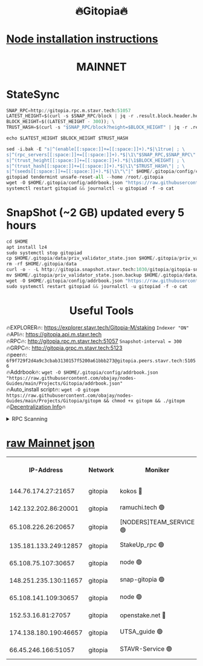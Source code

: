 <h1 align="center"> 🔥Gitopia🔥</h1>

[Node installation instructions](https://github.com/obajay/nodes-Guides/tree/main/Projects/Gitopia)
=

<h1 align="center"> MAINNET</h1>

# StateSync
```python
SNAP_RPC=http://gitopia.rpc.m.stavr.tech:51057
LATEST_HEIGHT=$(curl -s $SNAP_RPC/block | jq -r .result.block.header.height); \
BLOCK_HEIGHT=$((LATEST_HEIGHT - 300)); \
TRUST_HASH=$(curl -s "$SNAP_RPC/block?height=$BLOCK_HEIGHT" | jq -r .result.block_id.hash)

echo $LATEST_HEIGHT $BLOCK_HEIGHT $TRUST_HASH

sed -i.bak -E "s|^(enable[[:space:]]+=[[:space:]]+).*$|\1true| ; \
s|^(rpc_servers[[:space:]]+=[[:space:]]+).*$|\1\"$SNAP_RPC,$SNAP_RPC\"| ; \
s|^(trust_height[[:space:]]+=[[:space:]]+).*$|\1$BLOCK_HEIGHT| ; \
s|^(trust_hash[[:space:]]+=[[:space:]]+).*$|\1\"$TRUST_HASH\"| ; \
s|^(seeds[[:space:]]+=[[:space:]]+).*$|\1\"\"|" $HOME/.gitopia/config/config.toml
gitopiad tendermint unsafe-reset-all --home /root/.gitopia
wget -O $HOME/.gitopia/config/addrbook.json "https://raw.githubusercontent.com/obajay/nodes-Guides/main/Projects/Gitopia/addrbook.json"
systemctl restart gitopiad && journalctl -u gitopiad -f -o cat
```
# SnapShot (~2 GB) updated every 5 hours
```python
cd $HOME
apt install lz4
sudo systemctl stop gitopiad
cp $HOME/.gitopia/data/priv_validator_state.json $HOME/.gitopia/priv_validator_state.json.backup
rm -rf $HOME/.gitopia/data
curl -o - -L http://gitopia.snapshot.stavr.tech:1030/gitopia/gitopia-snap.tar.lz4 | lz4 -c -d - | tar -x -C $HOME/.gitopia --strip-components 2
mv $HOME/.gitopia/priv_validator_state.json.backup $HOME/.gitopia/data/priv_validator_state.json
wget -O $HOME/.gitopia/config/addrbook.json "https://raw.githubusercontent.com/obajay/nodes-Guides/main/Projects/Gitopia/addrbook.json"
sudo systemctl restart gitopiad && journalctl -u gitopiad -f -o cat
```
 <h1 align="center"> Useful Tools</h1>

🔥EXPLORER🔥:      https://explorer.stavr.tech/Gitopia-M/staking  `Indexer "ON"` \
🔥API🔥: 			 		 https://gitopia.api.m.stavr.tech \
🔥RPC🔥:           http://gitopia.rpc.m.stavr.tech:51057              `Snapshot-interval = 300` \
🔥GRPC🔥:          http://gitopia.grpc.m.stavr.tech:5123 \
🔥peer🔥:					 `6f9f729f2d4a9c3cbab3130157f5200a61bbb273@gitopia.peers.stavr.tech:51056` \
🔥Addrbook🔥:    ```wget -O $HOME/.gitopia/config/addrbook.json "https://raw.githubusercontent.com/obajay/nodes-Guides/main/Projects/Gitopia/addrbook.json"``` \
🔥Auto_install script🔥: ```wget -O gitopm https://raw.githubusercontent.com/obajay/nodes-Guides/main/Projects/Gitopia/gitopm && chmod +x gitopm && ./gitopm``` \
🔥[Decentralization Info](https://github.com/obajay/StateSync-snapshots/tree/main/Projects/Gitopia/Decentralization)🔥

<details>
<summary>RPC Scanning</summary>

<h2 align="center"> We scan nodes in real time every 4 hours. And we provide the final result of RPC endpoints.
We cannot influence the operation of these nodes in any way. </h2>


```python
If Voting Power is higher than 0 --> then the Node is a validator of the network and may be subject to attack and be a potential threat to the chain.
```
```python
We marked such validators with a red symbol
```

</details>

[raw Mainnet json](https://rpc-check.gitopm.stavr.tech/gitopm/rpc-gitopm-result.json)
=

<table><tr><th>IP-Address</th><th>Network</th><th>Moniker</th><th>Latest Block Height</th><th>Earliest Block Height</th><th>Catching Up</th><th>Tx Index</th><th>Voting Power</th><th>Scan Time</th></tr><tr><td>144.76.174.27:21657</td><td>gitopia</td><td>kokos 🔴</td><td>11551187</td><td>6071990</td><td>False</td><td>off</td><td>936374</td><td>2024-01-01T10:54:54.866138728UTC</td></tr><tr><td>142.132.202.86:20001</td><td>gitopia</td><td>ramuchi.tech 🟢</td><td>11551185</td><td>6548337</td><td>False</td><td>on</td><td>0</td><td>2024-01-01T10:54:52.150873176UTC</td></tr><tr><td>65.108.226.26:20657</td><td>gitopia</td><td>[NODERS]TEAM_SERVICE 🟢</td><td>11551200</td><td>6846001</td><td>False</td><td>on</td><td>0</td><td>2024-01-01T10:55:16.070002144UTC</td></tr><tr><td>135.181.133.249:12857</td><td>gitopia</td><td>StakeUp_rpc 🟢</td><td>11551185</td><td>8010001</td><td>False</td><td>on</td><td>0</td><td>2024-01-01T10:54:52.496985344UTC</td></tr><tr><td>65.108.75.107:30657</td><td>gitopia</td><td>node 🟢</td><td>11551194</td><td>8802845</td><td>False</td><td>on</td><td>0</td><td>2024-01-01T10:55:05.415305487UTC</td></tr><tr><td>148.251.235.130:11657</td><td>gitopia</td><td>snap-gitopia 🟢</td><td>11551185</td><td>9516001</td><td>False</td><td>on</td><td>0</td><td>2024-01-01T10:54:51.817796864UTC</td></tr><tr><td>65.108.141.109:30657</td><td>gitopia</td><td>node 🟢</td><td>11551185</td><td>10145845</td><td>False</td><td>on</td><td>0</td><td>2024-01-01T10:54:51.558174339UTC</td></tr><tr><td>152.53.16.81:27057</td><td>gitopia</td><td>openstake.net 🔴</td><td>11551163</td><td>10455001</td><td>False</td><td>off</td><td>11150</td><td>2024-01-01T10:54:17.169373587UTC</td></tr><tr><td>174.138.180.190:46657</td><td>gitopia</td><td>UTSA_guide 🟢</td><td>11551170</td><td>11194706</td><td>False</td><td>on</td><td>0</td><td>2024-01-01T10:54:28.075025522UTC</td></tr><tr><td>66.45.246.166:51057</td><td>gitopia</td><td>STAVR-Service 🟢</td><td>11551175</td><td>11541001</td><td>False</td><td>on</td><td>0</td><td>2024-01-01T10:54:36.876318073UTC</td></tr></table>
